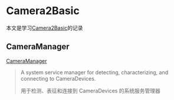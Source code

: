 # Camera2Basic

本文是学习[Camera2Basic](https://github.com/android/camera-samples/tree/main/Camera2Basic)的记录



## CameraManager

[CameraManager](https://developer.android.com/reference/android/hardware/camera2/CameraManager)

> A system service manager for detecting, characterizing, and connecting to CameraDevices.
>
> 用于检测、表征和连接到 CameraDevices 的系统服务管理器



